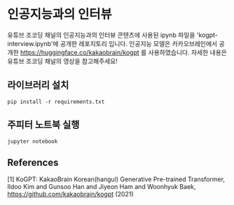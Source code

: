 # 인공지능과의 인터뷰
유튜브 조코딩 채널의 인공지능과의 인터뷰 콘텐츠에 사용된 ipynb 파일을 'kogpt-interview.ipynb'에 공개한 레포지토리 입니다. 인공지능 모델은 카카오브레인에서 공개한 https://huggingface.co/kakaobrain/kogpt 를 사용하였습니다. 자세한 내용은 유튜브 조코딩 채널의 영상을 참고해주세요!

## 라이브러리 설치
```shell
pip install -r requirements.txt
```

## 주피터 노트북 실행
```shell
jupyter notebook
```

## References
[1] KoGPT: KakaoBrain Korean(hangul) Generative Pre-trained Transformer, Ildoo Kim and Gunsoo Han and Jiyeon Ham and Woonhyuk Baek, https://github.com/kakaobrain/kogpt (2021)
